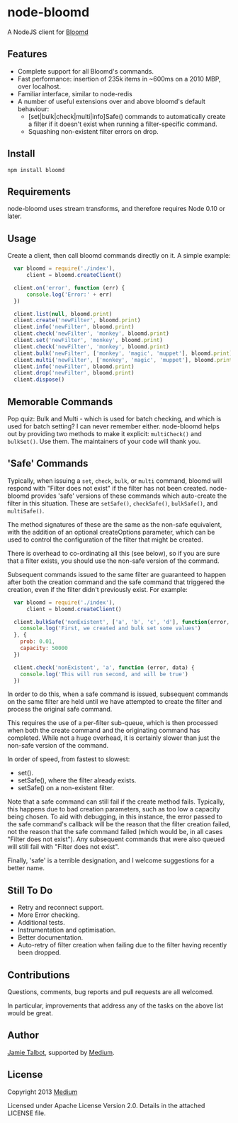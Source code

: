 node-bloomd
===========

A NodeJS client for [Bloomd](https://github.com/armon/bloomd)

Features
--------

* Complete support for all Bloomd's commands.
* Fast performance: insertion of 235k items in ~600ms on a 2010 MBP, over localhost.
* Familiar interface, similar to node-redis
* A number of useful extensions over and above bloomd's default behaviour:
  - [set|bulk|check|multi|info]Safe() commands to automatically create a filter if it doesn't exist when running a filter-specific command.
  - Squashing non-existent filter errors on drop.

Install
-------

    npm install bloomd

Requirements
------------

node-bloomd uses stream transforms, and therefore requires Node 0.10 or later.

Usage
-----

Create a client, then call bloomd commands directly on it. A simple example:


```js
  var bloomd = require('./index'),
      client = bloomd.createClient()

  client.on('error', function (err) {
      console.log('Error:' + err)
  })

  client.list(null, bloomd.print)
  client.create('newFilter', bloomd.print)
  client.info('newFilter', bloomd.print)
  client.check('newFilter', 'monkey', bloomd.print)
  client.set('newFilter', 'monkey', bloomd.print)
  client.check('newFilter', 'monkey', bloomd.print)
  client.bulk('newFilter', ['monkey', 'magic', 'muppet'], bloomd.print)
  client.multi('newFilter', ['monkey', 'magic', 'muppet'], bloomd.print)
  client.info('newFilter', bloomd.print)
  client.drop('newFilter', bloomd.print)
  client.dispose()
```

Memorable Commands
------------------

Pop quiz: Bulk and Multi - which is used for batch checking, and which is used for batch setting?  I
can never remember either.  node-bloomd helps out by providing two methods to make it explicit:
```multiCheck()``` and ```bulkSet()```. Use them. The maintainers of your code will thank you.

'Safe' Commands
---------------

Typically, when issuing a ```set```, ```check```, ```bulk```, or ```multi``` command,
bloomd will respond with "Filter does not exist" if the filter has not been created.  node-bloomd
provides 'safe' versions of these commands which auto-create the filter in this situation.  These
are ```setSafe()```, ```checkSafe()```, ```bulkSafe()```, and ```multiSafe()```.

The method signatures of these are the same as the non-safe equivalent, with the addition of an optional
createOptions parameter, which can be used to control the configuration of the filter that might be created.

There is overhead to co-ordinating all this (see below), so if you are sure that a filter exists,
you should use the non-safe version of the command.

Subsequent commands issued to the same filter are guaranteed to happen after both the creation command
and the safe command that triggered the creation, even if the filter didn't previously exist. For example:

```js
  var bloomd = require('./index'),
      client = bloomd.createClient()

  client.bulkSafe('nonExistent', ['a', 'b', 'c', 'd'], function(error, data) {
    console.log('First, we created and bulk set some values')
  }, {
    prob: 0.01,
    capacity: 50000
  })

  client.check('nonExistent', 'a', function (error, data) {
    console.log('This will run second, and will be true')
  })
```

In order to do this, when a safe command is issued, subsequent commands on the same filter are held
until we have attempted to create the filter and process the original safe command.

This requires the use of a per-filter sub-queue, which is then processed when both the create command
and the originating command has completed.  While not a huge overhead, it is certainly slower than just
the non-safe version of the command.

In order of speed, from fastest to slowest:

* set().
* setSafe(), where the filter already exists.
* setSafe() on a non-existent filter.

Note that a safe command can still fail if the create method fails. Typically, this happens due to bad
creation parameters, such as too low a capacity being chosen. To aid with debugging, in this instance,
the error passed to the safe command's callback will be the reason that the filter creation failed, not
the reason that the safe command failed (which would be, in all cases "Filter does not exist"). Any
subsequent commands that were also queued will still fail with "Filter does not exist".

Finally, 'safe' is a terrible designation, and I welcome suggestions for a better name.

Still To Do
-----------

* Retry and reconnect support.
* More Error checking.
* Additional tests.
* Instrumentation and optimisation.
* Better documentation.
* Auto-retry of filter creation when failing due to the filter having recently been dropped.

Contributions
-------------

Questions, comments, bug reports and pull requests are all welcomed.

In particular, improvements that address any of the tasks on the above
list would be great.

Author
------

[Jamie Talbot](https://github.com/majelbstoat), supported by
[Medium](https://medium.com).

License
-------

Copyright 2013 [Medium](https://medium.com)

Licensed under Apache License Version 2.0.  Details in the attached LICENSE
file.


